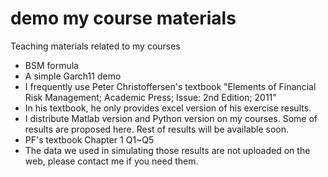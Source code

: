 # demo my course materials
Teaching materials related to my courses
* BSM formula
* A simple Garch11 demo
* I frequently use Peter Christoffersen's textbook "Elements of Financial Risk Management; Academic Press; Issue: 2nd Edition; 2011"
* In his textbook, he only provides excel version of his exercise results.
* I distribute Matlab version and Python version on my courses. Some of results are proposed here. Rest of results will be available soon.
* PF's textbook Chapter 1 Q1~Q5
* The data we used in simulating those results are not uploaded on the web, please contact me if you need them.  
